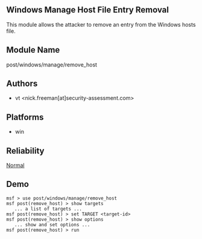 ## Windows Manage Host File Entry Removal

This module allows the attacker to remove an entry from the 
Windows hosts file.


## Module Name
post/windows/manage/remove_host

## Authors
* vt <nick.freeman[at]security-assessment.com>





## Platforms
* win

## Reliability
[Normal](https://github.com/rapid7/metasploit-framework/wiki/Exploit-Ranking)

## Demo

```
msf > use post/windows/manage/remove_host
msf post(remove_host) > show targets
   ... a list of targets ...
msf post(remove_host) > set TARGET <target-id>
msf post(remove_host) > show options
   ... show and set options ...
msf post(remove_host) > run
```
    
    